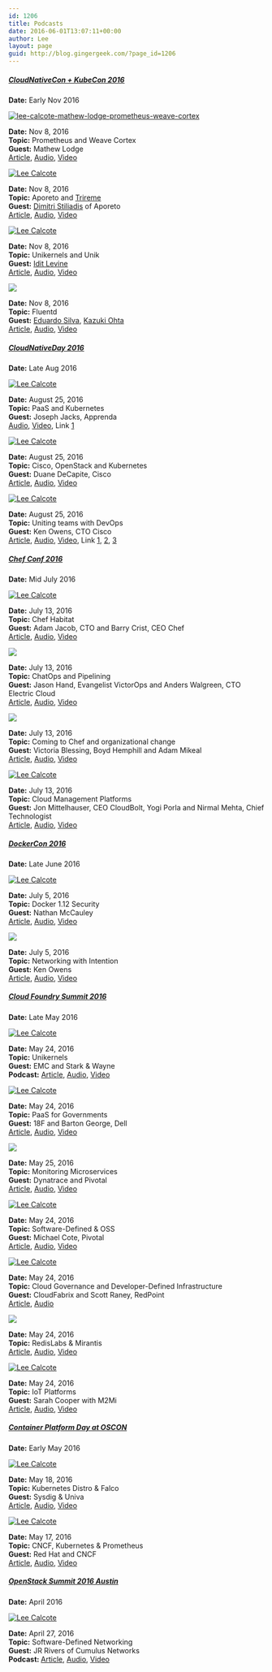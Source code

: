 ```yaml
---
id: 1206
title: Podcasts
date: 2016-06-01T13:07:11+00:00
author: Lee
layout: page
guid: http://blog.gingergeek.com/?page_id=1206
---
```

##### [CloudNativeCon + KubeCon 2016](http://events.linuxfoundation.org/events/kubecon)

**Date:** Early Nov 2016

<div class="polaroid">
  <p>
    <a href="http://blog.gingergeek.com/wp-content/uploads/2016/06/Lee-Calcote-Mathew-Lodge-Prometheus-Weave-Cortex"><img class="polaroid alignnone" title="Lee Calcote" src="https://i2.wp.com/blog.gingergeek.com/wp-content/uploads/2016/06/Lee-Calcote-Mathew-Lodge-Prometheus-Weave-Cortex.png?resize=300%2C125" alt="lee-calcote-mathew-lodge-prometheus-weave-cortex" data-recalc-dims="1" /></a>
  </p>
  
  <div class="label">
    <strong>Date:</strong> Nov 8, 2016<br /> <strong>Topic:</strong> Prometheus and Weave Cortex<br /> <strong>Guest:</strong> Mathew Lodge<br /> <a href="http://thenewstack.io/weaveworks-horizontal-scaling-prometheus/">Article</a>, <a href="https://soundcloud.com/thenewstackmakers/weaveworks-horizontal-scaling-prometheus">Audio</a>, <a href="https://youtu.be/QdO7b7N2Vbw<a href=">Video</a>
  </div>
</div>

<div class="polaroid">
  <p>
    <a href="https://twitter.com/thenewstack/status/796363487228346368"><img class="polaroid alignnone" src="https://i0.wp.com/pbs.twimg.com/media/Cw1AXrMUkAAc2j6.jpg?resize=1200%2C675&#038;ssl=1" alt="Lee Calcote" data-recalc-dims="1" /></a>
  </p>
  
  <div class="label">
    <strong>Date:</strong> Nov 8, 2016<br /> <strong>Topic:</strong> Aporeto and <a href="https://twitter.com/Aporeto_Trireme">Trireme</a><br /> <strong>Guest:</strong> <a href="https://twitter.com/dstiliadis">Dimitri Stiliadis</a> of Aporeto<br /> <a href="https://thenewstack.io/aporeto-security-context-king/">Article</a>, <a href="https://soundcloud.com/thenewstackmakers/dimitri-stiliadis-when-it-comes-to-security">Audio</a>, <a href="https://youtu.be/t4y1_7OvYs4">Video</a>
  </div>
</div>

<div class="polaroid">
  <p>
    <a href="https://twitter.com/thenewstack/status/796469540930617345"><img class="polaroid alignnone" src="https://i1.wp.com/pbs.twimg.com/media/Cw2g0uOW8AASKTU.jpg?resize=1200%2C900&#038;ssl=1" alt="Lee Calcote" data-recalc-dims="1" /></a>
  </p>
  
  <div class="label">
    <strong>Date:</strong> Nov 8, 2016<br /> <strong>Topic:</strong> Unikernels and Unik<br /> <strong>Guest:</strong> <a href="https://twitter.com/idit_levine">Idit Levine</a><br /> <a href="http://thenewstack.io/unikernels-can-better-defend-ddos-attacks/">Article</a>, <a href="https://soundcloud.com/thenewstackmakers/unikernels-better-defend-against-ddos">Audio</a>, <a href="https://youtu.be/fysw3Le34jc">Video</a>
  </div>
</div>

<div class="polaroid">
  <p>
    <a href="https://twitter.com/thenewstack/status/796469540930617345"><img class="polaroid" src="https://i1.wp.com/pbs.twimg.com/media/Cw3J0LwXEAAwzJS.jpg?ssl=1" data-recalc-dims="1" /></a>
  </p>
  
  <div class="label">
    <strong>Date:</strong> Nov 8, 2016<br /> <strong>Topic:</strong> Fluentd<br /> <strong>Guest:</strong> <a href="https://twitter.com/edsiper">Eduardo Silva</a>, <a href="https://twitter.com/kzk_mover">Kazuki Ohta</a><br /> <a href="http://thenewstack.io/plugin-customization-helped-fluentd-become-latest-cncf-project/">Article</a>, <a href="https://soundcloud.com/thenewstackmakers/how-plugin-customization-helped-fluentd">Audio</a>, <a href="https://www.youtube.com/watch?v=hjkyiRDRu4Q">Video</a>
  </div>
</div>

##### [CloudNativeDay 2016](http://events.linuxfoundation.org/events/cloudnativeday)

**Date:** Late Aug 2016

<div class="polaroid">
  <p>
    <a href="https://twitter.com/thenewstack/status/768875745594707970"><img class="polaroid alignnone" src="https://i2.wp.com/pbs.twimg.com/media/CquYaYUXEAA8XIa.jpg?resize=1200%2C900&#038;ssl=1" alt="Lee Calcote" data-recalc-dims="1" /></a>
  </p>
  
  <div class="label">
    <strong>Date:</strong> August 25, 2016<br /> <strong>Topic:</strong> PaaS and Kubernetes<br /> <strong>Guest:</strong> Joseph Jacks, Apprenda<br /> <a href="https://soundcloud.com/thenewstackmakers/joseph-jacks-apprenda">Audio</a>, <a href="https://www.youtube.com/watch?v=gnNjsVQnjxY">Video</a>, Link <a href="https://twitter.com/kenowens12/status/768872989110575104">1</a>
  </div>
</div>

<div class="polaroid">
  <p>
    <a href="https://twitter.com/thenewstack/status/768903236556292096"><img class="polaroid alignnone" src="https://i1.wp.com/pbs.twimg.com/media/CquxajyWIAA07wy.jpg?resize=1200%2C900&#038;ssl=1" alt="Lee Calcote" data-recalc-dims="1" /></a>
  </p>
  
  <div class="label">
    <strong>Date:</strong> August 25, 2016<br /> <strong>Topic:</strong> Cisco, OpenStack and Kubernetes<br /> <strong>Guest:</strong> Duane DeCapite, Cisco<br /> <a href="http://thenewstack.io/container-platforms-open-source-and-changing-infrastructures-impact-on-the-openstack-ecosystem/">Article</a>, <a href="https://soundcloud.com/thenewstackmakers/paas-movement-affecting-openstack">Audio</a>, <a href="https://youtu.be/w3TEdtYEAdc">Video</a>
  </div>
</div>

<div class="polaroid">
  <p>
    <a href="https://twitter.com/chef/status/753299667912302592"><img class="polaroid alignnone" src="https://i2.wp.com/pbs.twimg.com/media/CqtatJSUkAEnci0.jpg?resize=1200%2C900&#038;ssl=1" alt="Lee Calcote" data-recalc-dims="1" /></a>
  </p>
  
  <div class="label">
    <strong>Date:</strong> August 25, 2016<br /> <strong>Topic:</strong> Uniting teams with DevOps<br /> <strong>Guest:</strong> Ken Owens, CTO Cisco<br /> <a href="http://thenewstack.io/swinging-pendulum-container-orchestration/">Article</a>, <a href="https://soundcloud.com/thenewstackmakers/swinging-pendulum-of-container-orchestration">Audio</a>, <a href="https://www.youtube.com/watch?v=NN_3-9cDfaU">Video</a>, Link <a href="https://twitter.com/GARY805/status/768809377226645504">1</a>, <a href="https://twitter.com/thenewstack/status/768808402977890304">2</a>, <a href="https://twitter.com/thenewstack/status/768807983484637184">3</a>
  </div>
</div>

##### [Chef Conf 2016](https://chefconf.chef.io)

**Date:** Mid July 2016

<div class="polaroid">
  <p>
    <a href="https://twitter.com/chef/status/753299667912302592"><img class="polaroid alignnone" src="https://i0.wp.com/pbs.twimg.com/media/CnSFh0zVYAER2By.jpg?resize=1200%2C1200&#038;ssl=1" alt="Lee Calcote" data-recalc-dims="1" /></a>
  </p>
  
  <div class="label">
    <strong>Date:</strong> July 13, 2016<br /> <strong>Topic:</strong> Chef Habitat<br /> <strong>Guest:</strong> Adam Jacob, CTO and Barry Crist, CEO Chef<br /> <a href="http://thenewstack.io/tns-analysts-show-98-making-automation-sandwich-habitat-chef/">Article</a>, <a href="https://soundcloud.com/thenewstackanalysts/tns-analysts-show-98-chefconf">Audio</a>, <a href="https://youtu.be/7XdykeF8M7I">Video</a>
  </div>
</div>

<div class="polaroid">
  <p>
    <a href="https://twitter.com/thenewstack/status/753327004498268160"><img class="polaroid" src="https://i2.wp.com/pbs.twimg.com/media/CnRazkRVMAA7OJB.jpg?ssl=1" data-recalc-dims="1" /></a>
  </p>
  
  <div class="label">
    <strong>Date:</strong> July 13, 2016<br /> <strong>Topic:</strong> ChatOps and Pipelining<br /> <strong>Guest:</strong> Jason Hand, Evangelist VictorOps and Anders Walgreen, CTO Electric Cloud<br /> <a href="http://thenewstack.io/devops-plumbing-last-mile/">Article</a>, <a href="https://soundcloud.com/thenewstackmakers/devops-plumbing-the-last-mile">Audio</a>, <a href="https://youtu.be/g8WCSV7W4K8">Video</a>
  </div>
</div>

<div class="polaroid">
  <p>
    <a href="https://twitter.com/thenewstack/status/753372148786311168"><img class="polaroid" src="https://i1.wp.com/pbs.twimg.com/media/CnSD9-JVMAArDBV.jpg?ssl=1" data-recalc-dims="1" /></a>
  </p>
  
  <div class="label">
    <strong>Date:</strong> July 13, 2016<br /> <strong>Topic:</strong> Coming to Chef and organizational change<br /> <strong>Guest:</strong> Victoria Blessing, Boyd Hemphill and Adam Mikeal<br /> <a href="http://thenewstack.io/tns-analysts-show-100-chef-habitat-may-become-devops-gamechanger/">Article</a>, <a href="https://soundcloud.com/thenewstackanalysts/jere-julian-boyd-hemphill-adam-michael-victoria-blessing-at-chefconf-tns-analysts">Audio</a>, <a href="https://youtu.be/7b6txTrmP14">Video</a>
  </div>
</div>

<div class="polaroid">
  <p>
    <a href="https://twitter.com/thenewstack/status/753295787866542080"><img class="polaroid alignnone" src="https://i0.wp.com/pbs.twimg.com/media/CnQ-enkVMAAyi4K.jpg?resize=1200%2C1200&#038;ssl=1" alt="Lee Calcote" data-recalc-dims="1" /></a>
  </p>
  
  <div class="label">
    <strong>Date:</strong> July 13, 2016<br /> <strong>Topic:</strong> Cloud Management Platforms<br /> <strong>Guest:</strong> Jon Mittelhauser, CEO CloudBolt, Yogi Porla and Nirmal Mehta, Chief Technologist<br /> <a href="http://thenewstack.io/tns-analysts-show-99-evaluating-cloud-management-platforms-chefconf/">Article</a>, <a href="https://soundcloud.com/thenewstackanalysts/the-new-stack-analysts-show-99">Audio</a>, <a href="https://youtu.be/T1PZSkDliaU">Video</a>
  </div>
</div>

##### [DockerCon 2016](http://2016.dockercon.com)

**Date:** Late June 2016

<div class="polaroid">
  <p>
    <a href="https://i2.wp.com/blog.gingergeek.com/wp-content/uploads/2016/06/docker112security.jpg"><img class="polaroid alignnone" src="https://i2.wp.com/blog.gingergeek.com/wp-content/uploads/2016/06/docker112security.jpg?resize=640%2C720" alt="Lee Calcote" data-recalc-dims="1" /></a>
  </p>
  
  <div class="label">
    <strong>Date:</strong> July 5, 2016<br /> <strong>Topic:</strong> Docker 1.12 Security<br /> <strong>Guest:</strong> Nathan McCauley<br /> <a href="http://thenewstack.io/foundation-of-secure-containers/">Article</a>, <a href="https://soundcloud.com/thenewstackanalysts/tnsa-ebook4-docker-nathan-mccauley">Audio</a>, <a href="https://www.youtube.com/watch?v=j5XJ1Vsu1O0">Video</a>
  </div>
</div>

<div class="polaroid">
  <p>
    <a href="https://i2.wp.com/i1.sndcdn.com/avatars-000100708034-it6sgo-t500x500.jpg?ssl=1"><img class="polaroid" src="https://i2.wp.com/i1.sndcdn.com/avatars-000100708034-it6sgo-t500x500.jpg?ssl=1" data-recalc-dims="1" /></a>
  </p>
  
  <div class="label">
    <strong>Date:</strong> July 5, 2016<br /> <strong>Topic:</strong> Networking with Intention<br /> <strong>Guest:</strong> Ken Owens<br /> <a href="http://thenewstack.io/uniting-teams-devops-perspective/">Article</a>, <a href="https://soundcloud.com/thenewstackanalysts/tnsa-ebook4-cisco-ken-owens">Audio</a>, <a href="https://www.youtube.com/watch?v=l_hAAsdVz40">Video</a>
  </div>
</div>

##### [Cloud Foundry Summit 2016](https://www.cloudfoundry.org/community/summits/program/about/?summitId=10016)

**Date:** Late May 2016

<div class="polaroid">
  <p>
    <a href="https://twitter.com/thenewstack/status/735195360713412609"><img class="polaroid alignnone" src="https://i2.wp.com/pbs.twimg.com/media/CjPwSL7XAAA5mgc.jpg?resize=600%2C450&#038;ssl=1" alt="Lee Calcote" data-recalc-dims="1" /></a>
  </p>
  
  <div class="label">
    <strong>Date:</strong> May 24, 2016<br /> <strong>Topic:</strong> Unikernels<br /> <strong>Guest:</strong> EMC and Stark & Wayne<br /> <strong>Podcast:</strong> <a href="http://thenewstack.io/unikernels-the-debate-continues/">Article</a>, <a href="https://soundcloud.com/thenewstackmakers/dr-nic-williams-and-idit-levine-at-cloud-foundry-summit">Audio</a>, <a href="https://youtu.be/2AKHLKSM_OE">Video</a>
  </div>
</div>

<div class="polaroid">
  <p>
    <a href="https://twitter.com/thenewstack/status/735151890456018944"><img class="polaroid alignnone" src="https://i1.wp.com/pbs.twimg.com/media/CjPIv44WsAE9B9A.jpg?resize=600%2C450&#038;ssl=1" alt="Lee Calcote" data-recalc-dims="1" /></a>
  </p>
  
  <div class="label">
    <strong>Date:</strong> May 24, 2016<br /> <strong>Topic:</strong> PaaS for Governments<br /> <strong>Guest:</strong> 18F and Barton George, Dell<br /> <a href="http://thenewstack.io/community-compliance-strengthening-federal-government-open-source/">Article</a>, <a href="https://soundcloud.com/thenewstackmakers/barton-george-diego-lapiduz-brett-mogilefsky-at-cloud-foundry-summit">Audio</a>, <a href="https://youtu.be/w4Zb0PB4Gho">Video</a>
  </div>
</div>

<div class="polaroid">
  <p>
    <a href="https://twitter.com/thenewstack/status/735476415060140032"><img class="polaroid" src="https://i0.wp.com/pbs.twimg.com/media/CjTv5soXIAAjU4r.jpg?ssl=1" data-recalc-dims="1" /></a>
  </p>
  
  <div class="label">
    <strong>Date:</strong> May 25, 2016<br /> <strong>Topic:</strong> Monitoring Microservices<br /> <strong>Guest:</strong> Dynatrace and Pivotal<br /> <a href="http://thenewstack.io/consider-making-shift-toward-multi-cloud/">Article</a>, <a href="https://soundcloud.com/thenewstackmakers/making-shift-toward-multi-cloud">Audio</a>, <a href="https://youtu.be/YvDN9L2e-4w">Video</a>
  </div>
</div>

<div class="polaroid">
  <p>
    <a href="https://twitter.com/thenewstack/status/735158105625886721"><img class="polaroid alignnone" src="https://i1.wp.com/pbs.twimg.com/media/CjPOZolXEAAZ80c.jpg?resize=600%2C450&#038;ssl=1" alt="Lee Calcote" data-recalc-dims="1" /></a>
  </p>
  
  <div class="label">
    <strong>Date:</strong> May 24, 2016<br /> <strong>Topic:</strong> Software-Defined & OSS<br /> <strong>Guest:</strong> Michael Cote, Pivotal<br /> <a href="http://thenewstack.io/pivotal-pair-programming/">Article</a>, <a href="https://soundcloud.com/thenewstackmakers/michael-cote-at-cloud-foundry-summit-1">Audio</a>, <a href="https://youtu.be/XFu-juQVO6k">Video</a>
  </div>
</div>

<div class="polaroid">
  <p>
    <a href="https://twitter.com/thenewstack/status/735173858026741760"><img class="polaroid alignnone" src="https://i0.wp.com/pbs.twimg.com/media/CjPcul7VAAEirO8.jpg?resize=600%2C450&#038;ssl=1" alt="Lee Calcote" data-recalc-dims="1" /></a>
  </p>
  
  <div class="label">
    <strong>Date:</strong> May 24, 2016<br /> <strong>Topic:</strong> Cloud Governance and Developer-Defined Infrastructure<br /> <strong>Guest:</strong> CloudFabrix and Scott Raney, RedPoint<br /> <a href="http://thenewstack.io/cloudfabrix-bringing-enterprise-cloud/">Article</a>, <a href="https://soundcloud.com/thenewstackmakers/cloudfabrix-enterprise-into-cloud">Audio</a>
  </div>
</div>

<div class="polaroid">
  <p>
    <a href="https://twitter.com/thenewstack/status/735256721208270850"><img class="polaroid" src="https://i2.wp.com/pbs.twimg.com/media/CjQoF3qWkAA_LmL.jpg?ssl=1" data-recalc-dims="1" /></a>
  </p>
  
  <div class="label">
    <strong>Date:</strong> May 24, 2016<br /> <strong>Topic:</strong> RedisLabs & Mirantis<br /> <a href="http://thenewstack.io/redis-mirantis-use-cloud-foundry-hands-off-ha/">Article</a>, <a href="https://soundcloud.com/thenewstackmakers/jason-venner-and-leena-joshi-at-cloud-foundry-summit">Audio</a>, <a href="https://www.youtube.com/watch?v=3oUcd17pyJE">Video</a>
  </div>
</div>

<div class="polaroid">
  <p>
    <a href="https://twitter.com/thenewstack/status/735475960854773760"><img class="polaroid alignnone" src="https://i1.wp.com/pbs.twimg.com/media/CjTvfTRW0AAmr-L.jpg?resize=600%2C450&#038;ssl=1" alt="Lee Calcote" data-recalc-dims="1" /></a>
  </p>
  
  <div class="label">
    <strong>Date:</strong> May 24, 2016<br /> <strong>Topic:</strong> IoT Platforms<br /> <strong>Guest:</strong> Sarah Cooper with M2Mi<br /> <a href="http://thenewstack.io/developers-focus-security-iot/">Article</a>, <a href="https://soundcloud.com/thenewstackmakers/dr-sarah-cooper-coo-at-m2mi-at-cloud-foundry-summit">Audio</a>, <a href="https://youtu.be/cadcL6xCH8w">Video</a>
  </div>
</div>

#####  [Container Platform Day at OSCON](http://conferences.oreilly.com/oscon/open-source-us/) 

**Date:** Early May 2016

<div class="polaroid">
  <p>
    <a href="https://twitter.com/thenewstack/status/733006420086513665"><img class="polaroid alignnone" src="https://i1.wp.com/pbs.twimg.com/media/CiwpdFgXAAA_4lD.jpg?resize=600%2C449&#038;ssl=1" alt="Lee Calcote" data-recalc-dims="1" /></a>
  </p>
  
  <div class="label">
    <strong>Date:</strong> May 18, 2016<br /> <strong>Topic:</strong> Kubernetes Distro & Falco<br /> <strong>Guest:</strong> Sysdig & Univa<br /> <a href="http://thenewstack.io/univa-sysdig-bring-advanced-management-to-container-ecosystems/">Article</a>, <a href="https://soundcloud.com/thenewstackmakers/loris-degioanni-rob-lalonde-cameron-brunner-at-oscon-in-austin">Audio</a>, <a href="https://youtu.be/JxyKXm01aRo">Video</a>
  </div>
</div>

<div class="polaroid">
  <p>
    <a href="https://twitter.com/thenewstack/status/732620905986265088"><img class="polaroid alignnone" src="https://i0.wp.com/pbs.twimg.com/media/CirK1MyWsAIfQvP.jpg?resize=600%2C450&#038;ssl=1" alt="Lee Calcote" data-recalc-dims="1" /></a>
  </p>
  
  <div class="label">
    <strong>Date:</strong> May 17, 2016<br /> <strong>Topic:</strong> CNCF, Kubernetes & Prometheus<br /> <strong>Guest:</strong> Red Hat and CNCF<br /> <a href="http://thenewstack.io/harmonizing-oss-cloud-native-computing-foundation-red-hat/">Article</a>, <a href="https://soundcloud.com/thenewstackmakers/diane-mueller-chris-anisczyk-at-oscon-in-austin">Audio</a>, <a href="https://youtu.be/EPJMTRpI2JE">Video</a>
  </div>
</div>

##### [OpenStack Summit 2016 Austin](https://www.openstack.org/summit/austin-2016/)

**Date:** April 2016

<div class="polaroid">
  <p>
    <a href="https://twitter.com/thenewstack/status/725383606605074432"><img class="polaroid alignnone" src="https://i1.wp.com/pbs.twimg.com/media/ChEUi7qUYAAi5eP.jpg?resize=600%2C450&#038;ssl=1" alt="Lee Calcote" border="0" data-recalc-dims="1" /></a>
  </p>
  
  <div class="label">
    <strong>Date:</strong> April 27, 2016<br /> <strong>Topic:</strong> Software-Defined Networking<br /> <strong>Guest:</strong> JR Rivers of Cumulus Networks<br /> <strong>Podcast: </strong><a href="http://thenewstack.io/openstack-austin-plumgrid-cumulus-networks-tackling-sdn/">Article</a>, <a href="https://soundcloud.com/thenewstackmakers/jr-rivers-cumulus-networks-interview">Audio</a>, <a href="https://youtu.be/Mjx5Yi-tNpw">Video</a>
  </div>
</div>